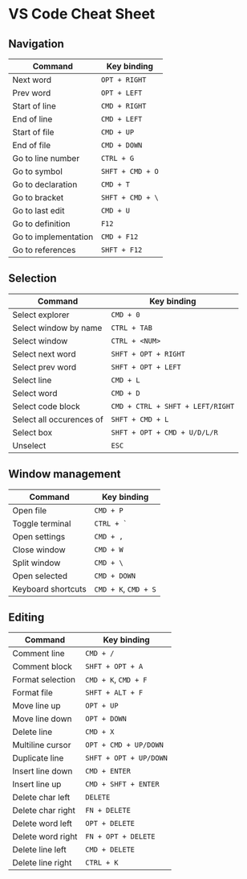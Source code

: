 # VS Code Cheat Sheet

## Navigation

|Command              |Key binding       |
|---------------------|------------------|
|Next word            |`OPT + RIGHT`     |
|Prev word            |`OPT + LEFT`      |
|Start of line        |`CMD + RIGHT`     |
|End of line          |`CMD + LEFT`      |
|Start of file        |`CMD + UP`        |
|End of file          |`CMD + DOWN`      |
|Go to line number    |`CTRL + G`        |
|Go to symbol         |`SHFT + CMD + O`  |
|Go to declaration    |`CMD + T`         |
|Go to bracket        |`SHFT + CMD + \`  |
|Go to last edit      |`CMD + U`         |
|Go to definition     |`F12`             |
|Go to implementation |`CMD + F12`       |
|Go to references     |`SHFT + F12`      |

## Selection

|Command                  |Key binding                      |
|-------------------------|---------------------------------|
|Select explorer          |`CMD + 0`                        |
|Select window by name    |`CTRL + TAB`                     |
|Select window            |`CTRL + <NUM>`                   |
|Select next word         |`SHFT + OPT + RIGHT`             |
|Select prev word         |`SHFT + OPT + LEFT`              |
|Select line              |`CMD + L`                        |
|Select word              |`CMD + D`                        |
|Select code block        |`CMD + CTRL + SHFT + LEFT/RIGHT` |
|Select all occurences of |`SHFT + CMD + L`                 |
|Select box               |`SHFT + OPT + CMD + U/D/L/R`     |
|Unselect                 |`ESC`                            |

## Window management

|Command            |Key binding          |
|-------------------|---------------------|
|Open file          |`CMD + P`            |
|Toggle terminal    |``` CTRL + ` ```     |
|Open settings      |`CMD + ,`            |
|Close window       |`CMD + W`            |
|Split window       |`CMD + \`            |
|Open selected      |`CMD + DOWN`         |
|Keyboard shortcuts |`CMD + K`, `CMD + S` |

## Editing

|Command                  |Key binding            |
|-------------------------|-----------------------|
|Comment line             |`CMD + /`              |
|Comment block            |`SHFT + OPT + A`       |
|Format selection         |`CMD + K`, `CMD + F`   |
|Format file              |`SHFT + ALT + F`       |
|Move line up             |`OPT + UP`             |
|Move line down           |`OPT + DOWN`           |
|Delete line              |`CMD + X`              |
|Multiline cursor         |`OPT + CMD + UP/DOWN`  |
|Duplicate line           |`SHFT + OPT + UP/DOWN` |
|Insert line down         |`CMD + ENTER`          |
|Insert line up           |`CMD + SHFT + ENTER`   |
|Delete char left         |`DELETE`               |
|Delete char right        |`FN + DELETE`          |
|Delete word left         |`OPT + DELETE`         |
|Delete word right        |`FN + OPT + DELETE`    |
|Delete line left         |`CMD + DELETE`         |
|Delete line right        |`CTRL + K`             |
